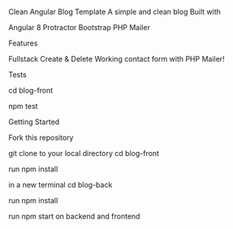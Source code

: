 Clean Angular Blog Template
A simple and clean blog
Built with

Angular 8
Protractor
Bootstrap
PHP Mailer

Features

Fullstack
Create & Delete
Working contact form with PHP Mailer!

Tests

cd blog-front

npm test

Getting Started

Fork this repository

git clone to your local directory
cd blog-front

run npm install

in a new terminal cd blog-back

run npm install

run npm start on backend and frontend
